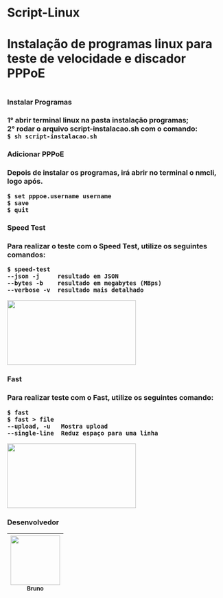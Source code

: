 # Script-Linux
<h1>Instalação de programas linux para teste de velocidade e discador PPPoE<h1>

<h3>Instalar Programas<h3> 

1° abrir terminal linux na pasta instalação programas;<br>
2° rodar o arquivo **script-instalacao.sh** com o comando:<br>
```$ sh script-instalacao.sh```

<h3>Adicionar PPPoE<h3>

Depois de instalar os programas, irá abrir no terminal o **nmcli**, logo após.<br>
```
$ set pppoe.username username
$ save
$ quit
```
<h3>Speed Test<h3>
  
Para realizar o teste com o **Speed Test**, utilize os seguintes comandos:<br>
```
$ speed-test
--json -j     resultado em JSON
--bytes -b    resultado em megabytes (MBps)
--verbose -v  resultado mais detalhado
```
<img src="https://github.com/Bruno977/Script-Linux/blob/main/Logos/speed-test.gif" width="300" height="150">

<h3>Fast<h3>

Para realizar teste com o **Fast**, utilize os seguintes comando: <br>
```
$ fast 
$ fast > file
--upload, -u   Mostra upload
--single-line  Reduz espaço para uma linha
```
<img src="https://github.com/Bruno977/Script-Linux/blob/main/Logos/fast.gif" width="300" height="150">

<h3>Desenvolvedor</h3>

[<img src="https://avatars2.githubusercontent.com/u/47644815?s=460&u=366c62260ffea2df04277453c563654babdd87db&v=4" width=115 > <br> <sub> Bruno </sub>](https://github.com/Diana-ops) |
| :---: | 
